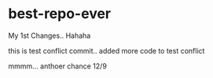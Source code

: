 # best-repo-ever

My 1st Changes.. Hahaha


this is test conflict commit.. added more code to test conflict

mmmm... anthoer chance 12/9